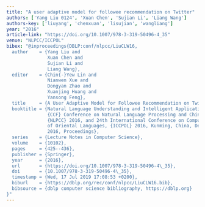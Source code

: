 ```yaml
---
title: "A user adaptive model for followee recommendation on Twitter"
authors: ['Yang Liu 0124', 'Xuan Chen', 'Sujian Li', 'Liang Wang']
authors-key: ['liuyang', 'chenxuan', 'lisujian', 'wangliang']
year: "2016"
article-link: "https://doi.org/10.1007/978-3-319-50496-4_35"
venue: "NLPCC/ICCPOL"
bibex: "@inproceedings{DBLP:conf/nlpcc/LiuCLW16,
  author    = {Yang Liu and
               Xuan Chen and
               Sujian Li and
               Liang Wang},
  editor    = {Chin{-}Yew Lin and
               Nianwen Xue and
               Dongyan Zhao and
               Xuanjing Huang and
               Yansong Feng},
  title     = {A User Adaptive Model for Followee Recommendation on Twitter},
  booktitle = {Natural Language Understanding and Intelligent Applications - 5th
               {CCF} Conference on Natural Language Processing and Chinese Computing,
               {NLPCC} 2016, and 24th International Conference on Computer Processing
               of Oriental Languages, {ICCPOL} 2016, Kunming, China, December 2-6,
               2016, Proceedings},
  series    = {Lecture Notes in Computer Science},
  volume    = {10102},
  pages     = {425--436},
  publisher = {Springer},
  year      = {2016},
  url       = {https://doi.org/10.1007/978-3-319-50496-4\_35},
  doi       = {10.1007/978-3-319-50496-4\_35},
  timestamp = {Wed, 17 Jul 2019 17:08:53 +0200},
  biburl    = {https://dblp.org/rec/conf/nlpcc/LiuCLW16.bib},
  bibsource = {dblp computer science bibliography, https://dblp.org}
}"
---
```

